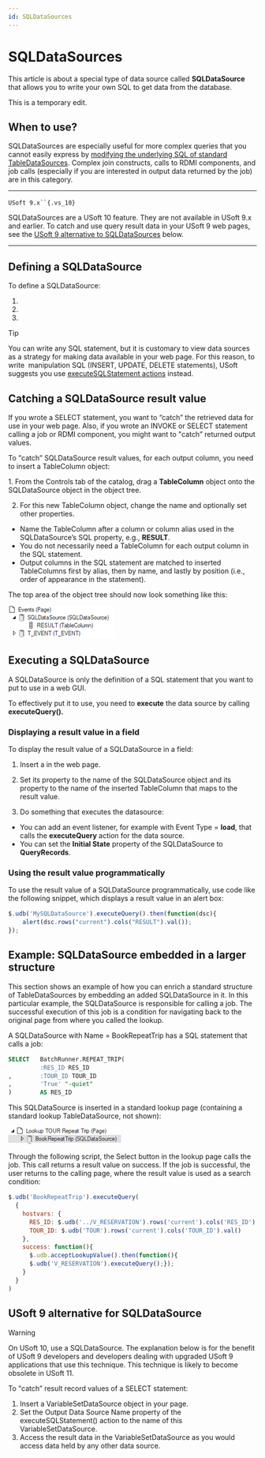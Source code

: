 ```yaml
---
id: SQLDataSources
---
```


# SQLDataSources

This article is about a special type of data source called **SQLDataSource** that allows you to write your own SQL to get data from the database.

This is a temporary edit.

## When to use?

SQLDataSources are especially useful for more complex queries that you cannot easily express by [modifying the underlying SQL of standard TableDataSources](/docs/Web%20and%20app%20UIs/SQL%20and%20Web%20Designer/Modifying%20underlying%20SQL%20of%20TableDataSources.md). Complex join constructs, calls to RDMI components, and job calls (especially if you are interested in output data returned by the job) are in this category.

----

`USoft 9.x``{.vs_10}`

SQLDataSources are a USoft 10 feature. They are not available in USoft 9.x and earlier. To catch and use query result data in your USoft 9 web pages, see the [USoft 9 alternative to SQLDataSources]() below.

----

## Defining a SQLDataSource

To define a SQLDataSource:

1. 

2. 

3. 

> [!TIP]
> You can write any SQL statement, but it is customary to view data sources as a strategy for making data available in your web page. For this reason, to write  manipulation SQL (INSERT, UPDATE, DELETE statements), USoft suggests you use [executeSQLStatement actions](/docs/Web%20and%20app%20UIs/SQL%20and%20Web%20Designer/executeSQLStatement%20actions.md) instead.

## Catching a SQLDataSource result value

If you wrote a SELECT statement, you want to “catch” the retrieved data for use in your web page. Also, if you wrote an INVOKE or SELECT statement calling a job or RDMI component, you might want to "catch” returned output values.

To "catch” SQLDataSource result values, for each output column, you need to insert a TableColumn object:

1. From the Controls tab of the catalog, drag a **TableColumn** object onto the SQLDataSource object in the object tree.

2. For this new TableColumn object, change the name and optionally set other properties.

- Name the TableColumn after a column or column alias used in the SQLDataSource’s SQL property, e.g., **RESULT**.
- You do not necessarily need a TableColumn for each output column in the SQL statement. 
- Output columns in the SQL statement are matched to inserted TableColumns first by alias, then by name, and lastly by position (i.e., order of appearance in the statement).

The top area of the object tree should now look something like this:

![](./assets/82c5096a-e2c7-470a-8635-b5fd5d0c145f.png)

## Executing a SQLDataSource

A SQLDataSource is only the definition of a SQL statement that you want to put to use in a web GUI.

To effectively put it to use, you need to **execute** the data source by calling **executeQuery().**

### Displaying a result value in a field

To display the result value of a SQLDataSource in a field:

1. Insert a in the web page.

2. Set its  property to the name of the SQLDataSource object and its  property to the name of the inserted TableColumn that maps to the result value.

3. Do something that executes the datasource:

- You can add an event listener, for example with Event Type = **load**, that calls the **executeQuery** action for the data source.
- You can set the **Initial State** property of the SQLDataSource to **QueryRecords**.

### Using the result value programmatically

To use the result value of a SQLDataSource programmatically, use code like the following snippet, which displays a result value in an alert box:

```js
$.udb('MySQLDataSource').executeQuery().then(function(dsc){
	alert(dsc.rows("current").cols("RESULT").val());
});
```

## Example: SQLDataSource embedded in a larger structure

This section shows an example of how you can enrich a standard structure of TableDataSources by embedding an added SQLDataSource in it. In this particular example, the SQLDataSource is responsible for calling a job. The successful execution of this job is a condition for navigating back to the original page from where you called the lookup.

A SQLDataSource with Name = BookRepeatTrip has a SQL statement that calls a job:

```sql
SELECT   BatchRunner.REPEAT_TRIP(
         :RES_ID RES_ID
,        :TOUR_ID TOUR_ID
,        'True' "-quiet"
)        AS RES_ID
```

This SQLDataSource is inserted in a standard lookup page (containing a standard lookup TableDataSource, not shown):

![](./assets/07d8df6a-b00c-41cd-8714-bd49ceabc9a0.png)

Through the following script, the Select button in the lookup page calls the job. This call returns a result value on success. If the job is successful, the user returns to the calling page, where the result value is used as a search condition:

```js
$.udb('BookRepeatTrip').executeQuery(
  {
    hostvars: {
      RES_ID: $.udb('../V_RESERVATION').rows('current').cols('RES_ID').val(),
      TOUR_ID: $.udb('TOUR').rows('current').cols('TOUR_ID').val()
    },
    success: function(){
      $.udb.acceptLookupValue().then(function(){
      $.udb('V_RESERVATION').executeQuery();});
    }
  }
)
```

## USoft 9 alternative for SQLDataSource

> [!WARNING]
> On USoft 10, use a SQLDataSource. The explanation below is for the benefit of USoft 9 developers and developers dealing with upgraded USoft 9 applications that use this technique. This technique is likely to become obsolete in USoft 11.

To "catch” result record values of a SELECT statement:

1. Insert a VariableSetDataSource object in your page.
2. Set the Output Data Source Name property of the executeSQLStatement() action to the name of this VariableSetDataSource.
3. Access the result data in the VariableSetDataSource as you would access data held by any other data source.